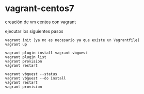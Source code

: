 # vagrant-centos7
creación de vm centos con vagrant

ejecutar los siguientes pasos

    vagrant init (ya no es necesario ya que existe un Vagrantfile)
    vagrant up

    vagrant plugin install vagrant-vbguest
    vagrant plugin list
    vagrant provision
    vagrant restart

    vagrant vbguest --status
    vagrant vbguest --do install
    vagrant restart
    vagrant provision
